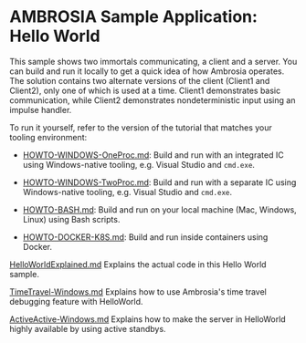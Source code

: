 
AMBROSIA Sample Application: Hello World
========================================

This sample shows two immortals communicating, a client and a server. You can build and run it locally to get a quick idea of how Ambrosia operates. The solution contains two alternate versions of the client (Client1 and Client2), only one of which is used at a time.  Client1 demonstrates basic communication, while Client2 demonstrates nondeterministic input using an impulse handler.

To run it yourself, refer to the version of the tutorial that matches
your tooling environment:

 * [HOWTO-WINDOWS-OneProc.md](./HOWTO-WINDOWS-OneProc.md): Build and run with an integrated IC using
   Windows-native tooling, e.g. Visual Studio and `cmd.exe`.

 * [HOWTO-WINDOWS-TwoProc.md](./HOWTO-WINDOWS-TwoProc.md): Build and run with a separate IC using 
   Windows-native tooling, e.g. Visual Studio and `cmd.exe`.

 * [HOWTO-BASH.md](./HOWTO-BASH.md): Build and run on your local
   machine (Mac, Windows, Linux) using Bash scripts.

 * [HOWTO-DOCKER-K8S.md](./HOWTO-DOCKER-K8S.md): Build and run inside
   containers using Docker.

[HelloWorldExplained.md](./HelloWorldExplained.md) Explains the actual code in this Hello World sample.

[TimeTravel-Windows.md](./TimeTravel-Windows.md) Explains how to use Ambrosia's time travel debugging feature with HelloWorld.

[ActiveActive-Windows.md](./ActiveActive-Windows.md) Explains how to make the server in HelloWorld highly available by using active standbys.

